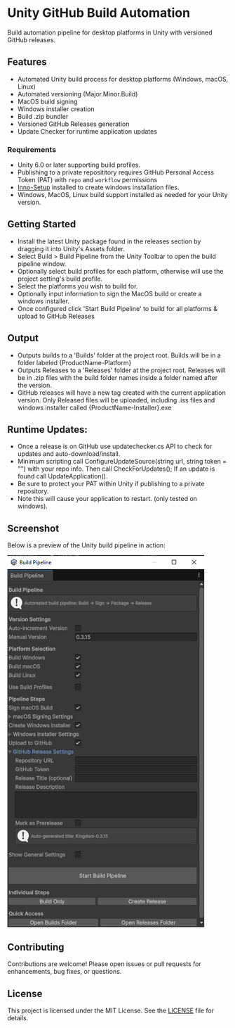 # Unity GitHub Build Automation

Build automation pipeline for desktop platforms in Unity with versioned GitHub releases.

## Features

- Automated Unity build process for desktop platforms (Windows, macOS, Linux)
- Automated versioning (Major.Minor.Build)
- MacOS build signing
- Windows installer creation
- Build .zip bundler
- Versioned GitHub Releases generation
- Update Checker for runtime application updates

### Requirements

- Unity 6.0 or later supporting build profiles.
- Publishing to a private reposititory requires GitHub Personal Access Token (PAT) with `repo` and `workflow` permissions
- [Inno-Setup](https://jrsoftware.org/isinfo.php) installed to create windows installation files.
- Windows, MacOS, Linux build support installed as needed for your Unity version.

## Getting Started

- Install the latest Unity package found in the releases section by dragging it into Unity's Assets folder.
- Select Build > Build Pipeline from the Unity Toolbar to open the build pipeline window.
- Optionally select build profiles for each platform, otherwise will use the project setting's build profile.
- Select the platforms you wish to build for.
- Optionally input information to sign the MacOS build or create a windows installer.
- Once configured click 'Start Build Pipeline' to build for all platforms & upload to GitHub Releases

## Output

- Outputs builds to a 'Builds' folder at the project root. Builds will be in a folder labeled {ProductName-Platform}
- Outputs Releases to a 'Releases' folder at the project root. Releases will be in .zip files with the build folder names inside a folder named after the version.
- GitHub releases will have a new tag created with the current application version. Only Released files will be uploaded, including .iss files and windows installer called {ProductName-Installer}.exe

## Runtime Updates:

- Once a release is on GitHub use updatechecker.cs API to check for updates and auto-download/install.
- Minimum scripting call ConfigureUpdateSource(string url, string token = "") with your repo info. Then call CheckForUpdates(); If an update is found call UpdateApplication().
- Be sure to protect your PAT within Unity if publishing to a private repository.
- Note this will cause your application to restart. (only tested on windows).

## Screenshot

Below is a preview of the Unity build pipeline in action:

![Unity Build Pipeline Screenshot](unity-build-pipeline-screenshot.jpg)

## Contributing

Contributions are welcome! Please open issues or pull requests for enhancements, bug fixes, or questions.

## License

This project is licensed under the MIT License. See the [LICENSE](LICENSE) file for details.
